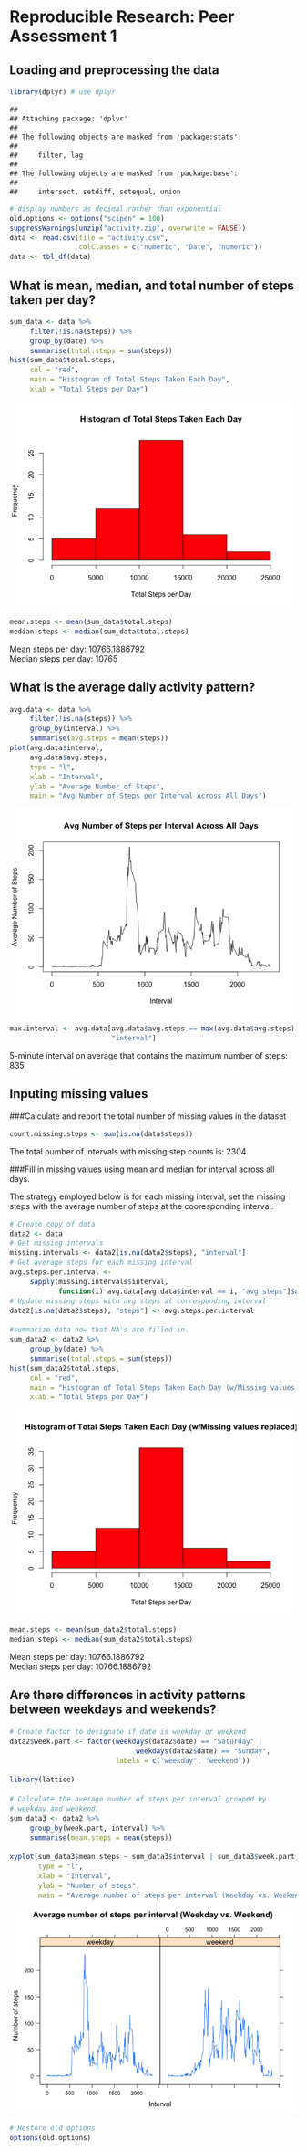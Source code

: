 # Reproducible Research: Peer Assessment 1


## Loading and preprocessing the data

```r
library(dplyr) # use dplyr
```

```
## 
## Attaching package: 'dplyr'
## 
## The following objects are masked from 'package:stats':
## 
##     filter, lag
## 
## The following objects are masked from 'package:base':
## 
##     intersect, setdiff, setequal, union
```

```r
# display numbers as decimal rather than exponential
old.options <- options("scipen" = 100)
suppressWarnings(unzip("activity.zip", overwrite = FALSE))
data <- read.csv(file = "activity.csv", 
                 colClasses = c("numeric", "Date", "numeric"))
data <- tbl_df(data)
```


## What is mean, median, and total number of steps taken per day?

```r
sum_data <- data %>%
     filter(!is.na(steps)) %>%
     group_by(date) %>%
     summarise(total.steps = sum(steps))
hist(sum_data$total.steps, 
     col = "red", 
     main = "Histogram of Total Steps Taken Each Day",
     xlab = "Total Steps per Day")
```

![](PA1_template_files/figure-html/unnamed-chunk-2-1.png) 

```r
mean.steps <- mean(sum_data$total.steps)
median.steps <- median(sum_data$total.steps)
```
Mean steps per day: 10766.1886792  
Median steps per day: 10765

## What is the average daily activity pattern?

```r
avg.data <- data %>%
     filter(!is.na(steps)) %>%
     group_by(interval) %>%
     summarise(avg.steps = mean(steps))
plot(avg.data$interval,
     avg.data$avg.steps, 
     type = "l",
     xlab = "Interval",
     ylab = "Average Number of Steps",
     main = "Avg Number of Steps per Interval Across All Days")
```

![](PA1_template_files/figure-html/unnamed-chunk-3-1.png) 

```r
max.interval <- avg.data[avg.data$avg.steps == max(avg.data$avg.steps),
                         "interval"]
```
5-minute interval on average that contains the maximum number of
steps: 835

## Inputing missing values

###Calculate and report the total number of missing values in the dataset


```r
count.missing.steps <- sum(is.na(data$steps))
```
The total number of intervals with missing step counts 
is: 2304

###Fill in missing values using mean and median for interval across all days.

The strategy employed below is for each missing interval, set the missing
steps with the average number of steps at the cooresponding interval.



```r
# Create copy of data
data2 <- data
# Get missing intervals
missing.intervals <- data2[is.na(data2$steps), "interval"]
# Get average steps for each missing interval
avg.steps.per.interval <-
     sapply(missing.intervals$interval,
            function(i) avg.data[avg.data$interval == i, "avg.steps"]$avg.steps)
# Update missing steps with avg steps at corresponding interval
data2[is.na(data2$steps), "steps"] <- avg.steps.per.interval

#summarize data now that NA's are filled in.
sum_data2 <- data2 %>%
     group_by(date) %>%
     summarise(total.steps = sum(steps))
hist(sum_data2$total.steps, 
     col = "red", 
     main = "Histogram of Total Steps Taken Each Day (w/Missing values replaced)",
     xlab = "Total Steps per Day")
```

![](PA1_template_files/figure-html/unnamed-chunk-5-1.png) 

```r
mean.steps <- mean(sum_data2$total.steps)
median.steps <- median(sum_data2$total.steps)
```
Mean steps per day: 10766.1886792  
Median steps per day: 10766.1886792


## Are there differences in activity patterns between weekdays and weekends?

```r
# Create factor to designate if date is weekday or weekend
data2$week.part <- factor(weekdays(data2$date) == "Saturday" |
                               weekdays(data2$date) == "Sunday",
                          labels = c("weekday", "weekend"))

library(lattice)

# Calculate the average number of steps per interval grouped by
# weekday and weekend.
sum_data3 <- data2 %>%
     group_by(week.part, interval) %>%
     summarise(mean.steps = mean(steps))

xyplot(sum_data3$mean.steps ~ sum_data3$interval | sum_data3$week.part,
       type = "l",
       xlab = "Interval",
       ylab = "Number of steps",
       main = "Average number of steps per interval (Weekday vs. Weekend)")
```

![](PA1_template_files/figure-html/unnamed-chunk-6-1.png) 

```r
# Restore old options
options(old.options)
```
